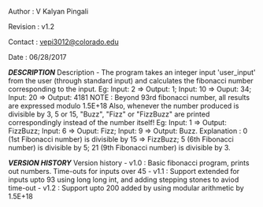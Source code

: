 Author   : V Kalyan Pingali 

Revision : v1.2

Contact  : vepi3012@colorado.edu

Date     : 06/28/2017

*****************************************DESCRIPTION*****************************************
Description - The program takes an integer input 'user_input' from the user (through standard input) and calculates the fibonacci number corresponding to the input. Eg: Input: 2 => Output: 1; Input: 10 => Ouput: 34; Input: 20 => Output: 4181
NOTE : Beyond 93rd fibonacci number, all results are expressed modulo 1.5E+18
Also, whenever the number produced is divisible by 3, 5 or 15, "Buzz", "Fizz" or "FizzBuzz" are printed correspondingly instead of the number itself! Eg: Input: 1 => Output: FizzBuzz; Input: 6 => Ouput: Fizz; Input: 9 => Output: Buzz.
Explanation : 0 (1st Fibonacci number) is divisible by 15 => FizzBuzz; 5 (6th Fibonacci number) is divisible by 5; 21 (9th Fibonacci number) is divisible by 3.

*****************************************VERSION HISTORY*****************************************
Version history - v1.0 : Basic fibonacci program, prints out numbers. Time-outs for inputs over 45
                - v1.1 : Support extended for inputs upto 93 using long long int, and adding stepping stones to aviod time-out
                - v1.2 : Support upto 200 added by using modular arithmetic by 1.5E+18
